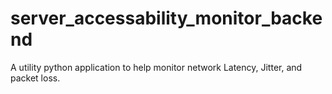 # server_accessability_monitor_backend
A utility python application to help monitor network Latency, Jitter, and packet loss.
